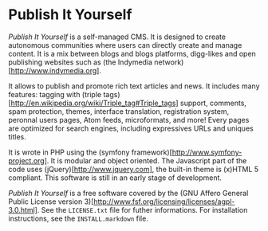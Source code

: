 Publish It Yourself
===================

_Publish It Yourself_ is a self-managed CMS.
It is designed to create autonomous communities where users can directly create and manage content.
It is a mix between blogs and blogs platforms, digg-likes and open publishing websites such as (the Indymedia network)[http://www.indymedia.org].

It allows to publish and promote rich text articles and news. It includes many features: tagging with (triple tags)[http://en.wikipedia.org/wiki/Triple_tag#Triple_tags] support, comments, spam protection, themes, interface translation, registration system, peronnal users pages, Atom feeds, microformats,  and more!
Every pages are optimized for search engines, including expressives URLs and uniques titles.

It is wrote in PHP using the (symfony framework)[http://www.symfony-project.org]. It is modular and object oriented.
The Javascript part of the code uses (jQuery)[http://www.jquery.com], the built-in theme is (x)HTML 5 compliant.
This software is still in an early stage of development.

_Publish It Yourself_ is a free software covered by the (GNU Affero General Public License version 3)[http://www.fsf.org/licensing/licenses/agpl-3.0.html]. See the ``LICENSE.txt`` file for futher informations.
For installation instructions, see the ``INSTALL.markdown`` file.